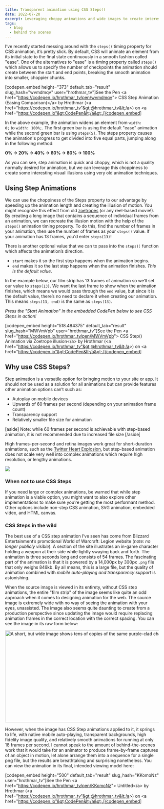 ```yaml
---
title: Transparent animation using CSS Steps()
date: 2022-07-20
excerpt: Leveraging choppy animations and wide images to create interesting visual illusions using very old animation techniques.
tags:
  - blog
  - behind the scenes
---
```


I’ve recently started messing around with the `steps()` timing property for CSS animation, it’s pretty slick. By default, CSS will animate an element from its initial state to the final state continuously in a smooth fashion called "ease". One of the alternatives to "ease" is a timing property called `steps()` which allows us to specify the number of checkpoints the animation should create between the start and end points, breaking the smooth animation into smaller, choppier chunks.

[codepen_embed height="373" default_tab="result" slug_hash="wvmdmqv" user="hrothmar_tv"]See the Pen &lt;a href="https://codepen.io/hrothmar_tv/pen/wvmdmqv"&gt;
CSS Step Animation (Easing Comparison)&lt;/a&gt; by Hrothmar (&lt;a href="https://codepen.io/hrothmar_tv"&gt;@hrothmar_tv&lt;/a&gt;)
on &lt;a href="https://codepen.io"&gt;CodePen&lt;/a&gt;.[/codepen_embed]

In the above example, the animation widens an element from `width: 0;` to `width: 100%;`. The first green bar is using the default "ease" animation while the second green bar is using `steps(5)`. The steps property causes the animation's progress to get divided into five equal parts, jumping along in the following method:

**0% -&gt; 20% -&gt; 40% -&gt; 60% -&gt; 80% -&gt; 100%**

As you can see, step animation is quick and choppy, which is not a quality normally desired for animation, but we can leverage this choppiness to create some interesting visual illusions using very old animation techniques.

## Using Step Animations
We can use the choppiness of the Steps property to our advantage by speeding up the animation length and creating the illusion of motion. You might recognize this effect from old [zoetropes](https://en.wikipedia.org/wiki/Zoetrope) (or any reel-based movie!). By creating a long image that contains a sequence of individual frames from an animation, we can recreate the illusion motion with the help of the `steps()` animation timing property. To do this, find the number of frames in your animation, then use the number of frames as your `steps()` value. If your animation has 13 frames, you'd enter `steps(13)`!

There is another optional value that we can to pass into the `steps()` function which affects the animation’s direction.
- `start` makes it so the first step happens when the animation begins.
- `end` makes it so the last step happens when the animation finishes.
*This is the default value*.


In the example below, our film strip has 13 frames of animation so we’ll set our value to `steps(13)`. We want the last frame to show when the animation finishes, which means we would pass through the `end` value, but since it is the default value, there’s no need to declare it when creating our animation. This means `steps(13, end)` is the same as `steps(13)`.

*Press the "Start Animation" in the embedded CodePen below to see CSS Steps in action!*

[codepen_embed height="518.484375" default_tab="result" slug_hash="MWVmVpb" user="hrothmar_tv"]See the Pen &lt;a href="https://codepen.io/hrothmar_tv/pen/MWVmVpb"&gt;
CSS Step() Animation via Zoetrope illusion&lt;/a&gt; by Hrothmar (&lt;a href="https://codepen.io/hrothmar_tv"&gt;@hrothmar_tv&lt;/a&gt;)
on &lt;a href="https://codepen.io"&gt;CodePen&lt;/a&gt;.[/codepen_embed]

## Why use CSS Steps?
Step animation is a versatile option for bringing motion to your site or app. It should *not* be used as a solution for all animations but can provide features other animation options can’t such as:
- Autoplay on mobile devices
- Upwards of 60 frames per second (depending on your animation frame count)
- Transparency support
- Relatively smaller file size for animation


[aside]
Note: while 60 frames per second is achievable with step-based animation, it is not recommended due to increased file size
[/aside]

High frames-per-second and retina images work great for short-duration animations, such as the [Twitter Heart Explosion](https://medium.com/@chrismabry/how-did-they-do-that-the-twitter-like-animation-2a473b658e43), but step-based animation does not scale very well into complex animations which require high resolution, or lengthy animations.

<img src="https://miro.medium.com/max/1400/1*MTZW1G1mE7LSX1CnhTYeHA.png" />

### When not to use CSS Steps
If you need large or complex animations, be warned that while step animation is a viable option, you might want to also explore other implementations to make sure you’re getting the most performant method. Other options include non-step CSS animation, SVG animation, embedded video, and HTML canvas.
### CSS Steps in the wild
The best use of a CSS step animation I’ve seen has come from Blizzard Entertainment’s promotional World of Warcraft: Legion website (*note: no longer publicly visible*)*.* A section of the site illustrates an in-game character holding a weapon at their side while lightly swaying back and forth. The animation is three seconds long and consists of 54 frames. The fascinating part of the animation is that it is powered by a 14,000px by 300px `.png` file that only weighs 846kb. By all means, this is a large file, but the quality of animation combined with *mobile auto-playing and transparency support* is astonishing.

When the source image is viewed in its entirety, without CSS step animations, the entire "film strip" of the image seems like quite an odd approach when it comes to designing animation for the web. The source image is extremely wide with no way of seeing the animation with your eyes, unassisted. The image also seems quite daunting to create from a production perspective since updating the image would require replacing animation frames in the correct location with the correct spacing. You can see the image in its raw form below:

<img src="https://hrothmar.com/wp-content/uploads/2022/07/warlock-zoetrope.png" alt="A short, but wide image shows tens of copies of the same purple-clad character standing next to each other. Each copy of the person changes slightly, showing one frame of animation's difference between each other." width="14040" height="300" />

However, when the image has CSS Step animations applied to it, it springs to life, with native mobile auto-playing, transparent backgrounds, high fidelity image quality, and relatively smooth animations for running at only 18 frames per second. I cannot speak to the amount of behind-the-scenes work that it would take for an animator to produce frame-by-frame captures of an object in motion, let alone arrange them into a sequence for a single png file, but the results are breathtaking and surprising nonetheless. You can view the animation in its final, intended viewing model here:

[codepen_embed height="500" default_tab="result" slug_hash="KKomoNz" user="hrothmar_tv"]See the Pen &lt;a href="https://codepen.io/hrothmar_tv/pen/KKomoNz"&gt;
Untitled&lt;/a&gt; by Hrothmar (&lt;a href="https://codepen.io/hrothmar_tv"&gt;@hrothmar_tv&lt;/a&gt;)
on &lt;a href="https://codepen.io"&gt;CodePen&lt;/a&gt;.[/codepen_embed]